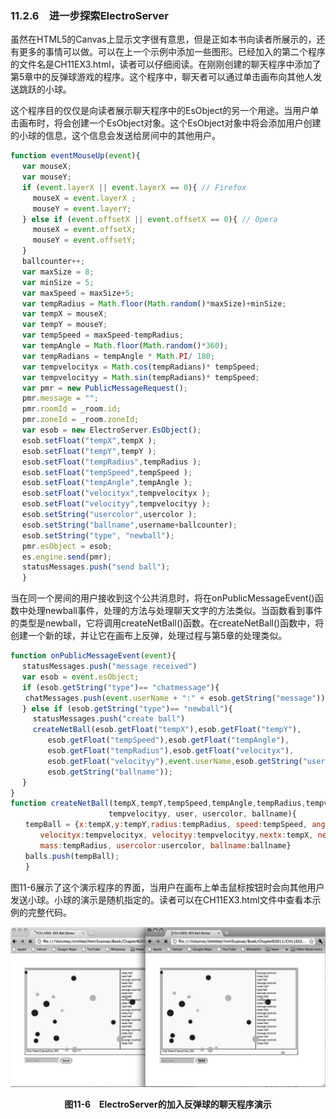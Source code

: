 ### 11.2.6　进一步探索ElectroServer

虽然在HTML5的Canvas上显示文字很有意思，但是正如本书向读者所展示的，还有更多的事情可以做。可以在上一个示例中添加一些图形。已经加入的第二个程序的文件名是CH11EX3.html，读者可以仔细阅读。在刚刚创建的聊天程序中添加了第5章中的反弹球游戏的程序。这个程序中，聊天者可以通过单击画布向其他人发送跳跃的小球。

这个程序目的仅仅是向读者展示聊天程序中的EsObject的另一个用途。当用户单击画布时，将会创建一个EsObject对象。这个EsObject对象中将会添加用户创建的小球的信息，这个信息会发送给房间中的其他用户。

```javascript
function eventMouseUp(event){
　 var mouseX;
　 var mouseY;
　 if (event.layerX || event.layerX == 0){ // Firefox
　　　mouseX = event.layerX ;
　　　mouseY = event.layerY;
　 } else if (event.offsetX || event.offsetX == 0){ // Opera
　　　mouseX = event.offsetX;
　　　mouseY = event.offsetY;
　 }
　 ballcounter++;
　 var maxSize = 8;
　 var minSize = 5;
　 var maxSpeed = maxSize+5;
　 var tempRadius = Math.floor(Math.random()*maxSize)+minSize;
　 var tempX = mouseX;
　 var tempY = mouseY;
　 var tempSpeed = maxSpeed-tempRadius;
　 var tempAngle = Math.floor(Math.random()*360);
　 var tempRadians = tempAngle * Math.PI/ 180;
　 var tempvelocityx = Math.cos(tempRadians)* tempSpeed;
　 var tempvelocityy = Math.sin(tempRadians)* tempSpeed;
　 var pmr = new PublicMessageRequest();
　 pmr.message = "";
　 pmr.roomId = _room.id;
　 pmr.zoneId = _room.zoneId;
　 var esob = new ElectroServer.EsObject();
　 esob.setFloat("tempX",tempX );
　 esob.setFloat("tempY",tempY );
　 esob.setFloat("tempRadius",tempRadius );
　 esob.setFloat("tempSpeed",tempSpeed );
　 esob.setFloat("tempAngle",tempAngle );
　 esob.setFloat("velocityx",tempvelocityx );
　 esob.setFloat("velocityy",tempvelocityy );
　 esob.setString("usercolor",usercolor );
　 esob.setString("ballname",username+ballcounter);
　 esob.setString("type", "newball");
　 pmr.esObject = esob;
　 es.engine.send(pmr);
　 statusMessages.push("send ball");
　 }
```

当在同一个房间的用户接收到这个公共消息时，将在onPublicMessageEvent()函数中处理newball事件，处理的方法与处理聊天文字的方法类似。当函数看到事件的类型是newball，它将调用createNetBall()函数。在createNetBall()函数中，将创建一个新的球，并让它在画布上反弹，处理过程与第5章的处理类似。

```javascript
function onPublicMessageEvent(event){
　 statusMessages.push("message received")
　 var esob = event.esObject;
　 if (esob.getString("type")== "chatmessage"){
　　chatMessages.push(event.userName + ":" + esob.getString("message"));
　 } else if (esob.getString("type")== "newball"){
　　　statusMessages.push("create ball")
　　　createNetBall(esob.getFloat("tempX"),esob.getFloat("tempY"),
　　　　　esob.getFloat("tempSpeed"),esob.getFloat("tempAngle"),
　　　　　esob.getFloat("tempRadius"),esob.getFloat("velocityx"),
　　　　　esob.getFloat("velocityy"),event.userName,esob.getString("usercolor"),
　　　　　esob.getString("ballname"));
　 }
}
function createNetBall(tempX,tempY,tempSpeed,tempAngle,tempRadius,tempvelocityx,
　　　　　　　　　 　　　 tempvelocityy, user, usercolor, ballname){
　　tempBall = {x:tempX,y:tempY,radius:tempRadius, speed:tempSpeed, angle:tempAngle,
　　　　velocityx:tempvelocityx, velocityy:tempvelocityy,nextx:tempX, nexty:tempY,
　　　　mass:tempRadius, usercolor:usercolor, ballname:ballname}
　　balls.push(tempBall);
　　}
```

图11-6展示了这个演示程序的界面，当用户在画布上单击鼠标按钮时会向其他用户发送小球。小球的演示是随机指定的。读者可以在CH11EX3.html文件中查看本示例的完整代码。

![193.png](../images/193.png)
<center class="my_markdown"><b class="my_markdown">图11-6　ElectroServer的加入反弹球的聊天程序演示</b></center>

